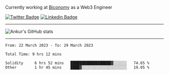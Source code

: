 Currently working at [Biconomy](https://biconomy.io/) as a Web3 Engineer

 [![Twitter Badge](https://img.shields.io/badge/-@ankurdubey521-1ca0f1?style=flat-square&labelColor=1ca0f1&logo=twitter&logoColor=white&link=https://twitter.com/ankurdubey521)](https://twitter.com/ankurdubey521) [![Linkedin Badge](https://img.shields.io/badge/-ankurdubey521-blue?style=flat-square&logo=Linkedin&logoColor=white&link=https://www.linkedin.com/in/ankurdubey521/)](https://www.linkedin.com/in/ankurdubey521/)

<hr/>

![Ankur's GitHub stats](https://github-readme-stats.vercel.app/api?username=ankurdubey521&count_private=true&theme=radical)

<hr/>

<!--START_SECTION:waka-->

```text
From: 22 March 2023 - To: 29 March 2023

Total Time: 9 hrs 12 mins

Solidity     6 hrs 52 mins   ██████████████████▓░░░░░░   74.65 %
Other        1 hr 45 mins    ████▓░░░░░░░░░░░░░░░░░░░░   19.05 %
```

<!--END_SECTION:waka-->
